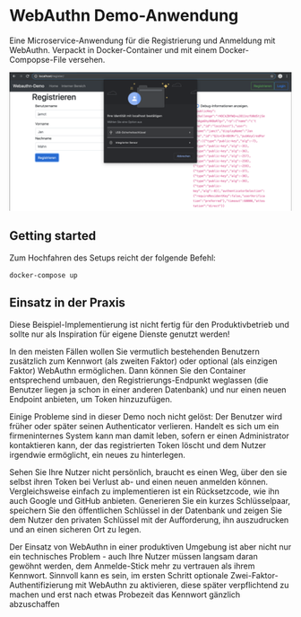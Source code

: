 # WebAuthn Demo-Anwendung

Eine Microservice-Anwendung für die Registrierung und Anmeldung mit WebAuthn. Verpackt in Docker-Container und mit einem Docker-Compopse-File versehen.

![Eine Registrierung in Aktion.](webauthn1.png)

## Getting started

Zum Hochfahren des Setups reicht der folgende Befehl:

```
docker-compose up
```

## Einsatz in der Praxis

Diese Beispiel-Implementierung ist nicht fertig für den Produktivbetrieb und sollte nur als Inspiration für eigene Dienste genutzt werden!

In den meisten Fällen wollen Sie vermutlich bestehenden Benutzern zusätzlich zum Kennwort (als zweiten Faktor) oder optional (als einzigen Faktor) WebAuthn ermöglichen. Dann können Sie den Container entsprechend umbauen, den Registrierungs-Endpunkt weglassen (die Benutzer liegen ja schon in einer anderen Datenbank) und nur einen neuen Endpoint anbieten, um Token hinzuzufügen.

Einige Probleme sind in dieser Demo noch nicht gelöst: Der Benutzer wird früher oder später seinen Authenticator verlieren. Handelt es sich um ein firmeninternes System kann man damit leben, sofern er einen Administrator kontaktieren kann, der das registrierten Token löscht und dem Nutzer irgendwie ermöglicht, ein neues zu hinterlegen.

Sehen Sie Ihre Nutzer nicht persönlich, braucht es einen Weg, über den sie selbst ihren Token bei Verlust ab- und einen neuen anmelden können. Vergleichsweise einfach zu implementieren ist ein Rücksetzcode, wie ihn auch Google und GitHub anbieten. Generieren Sie ein kurzes Schlüsselpaar, speichern Sie den öffentlichen Schlüssel in der Datenbank und zeigen Sie dem Nutzer den privaten Schlüssel mit der Aufforderung, ihn auszudrucken und an einen sicheren Ort zu legen.

Der Einsatz von WebAuthn in einer produktiven Umgebung ist aber nicht nur ein technisches Problem - auch Ihre Nutzer müssen langsam daran gewöhnt werden, dem Anmelde-Stick mehr zu vertrauen als ihrem Kennwort. Sinnvoll kann es sein, im ersten Schritt optionale Zwei-Faktor-Authentifizierung mit WebAuthn zu aktivieren, diese später verpflichtend zu machen und erst nach etwas Probezeit das Kennwort gänzlich abzuschaffen
